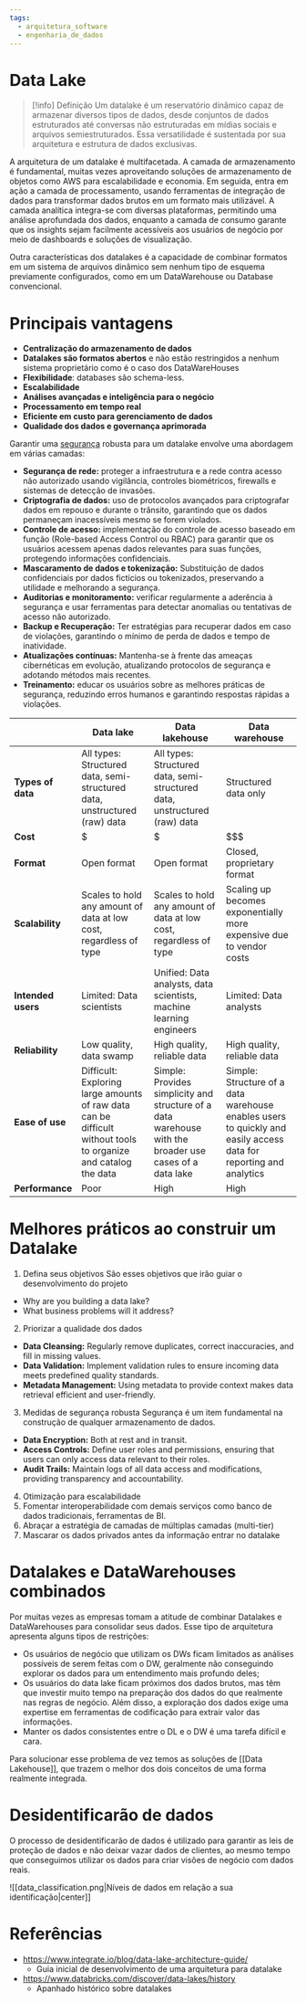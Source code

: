 ```yaml
---
tags:
  - arquitetura_software
  - engenharia_de_dados
---
```

# Data Lake

> [!info] Definição
> Um datalake é um reservatório dinâmico capaz de armazenar diversos tipos de dados, desde conjuntos de dados estruturados até conversas não estruturadas em mídias sociais e arquivos semiestruturados. Essa versatilidade é sustentada por sua arquitetura e estrutura de dados exclusivas.

A arquitetura de um datalake é multifacetada. A camada de armazenamento é fundamental, muitas vezes aproveitando soluções de armazenamento de objetos como AWS para escalabilidade e economia. Em seguida, entra em ação a camada de processamento, usando ferramentas de integração de dados para transformar dados brutos em um formato mais utilizável. A camada analítica integra-se com diversas plataformas, permitindo uma análise aprofundada dos dados, enquanto a camada de consumo garante que os insights sejam facilmente acessíveis aos usuários de negócio por meio de dashboards e soluções de visualização.

Outra características dos datalakes é a capacidade de combinar formatos em um sistema de arquivos dinâmico sem nenhum tipo de esquema previamente configurados, como em um DataWarehouse ou Database convencional.

# Principais vantagens

- **Centralização do armazenamento de dados**
- **Datalakes são formatos abertos** e não estão restringidos a nenhum sistema proprietário como é o caso dos DataWareHouses
- **Flexibilidade**: databases são schema-less.
- **Escalabilidade**
- **Análises avançadas e inteligência para o negócio**
- **Processamento em tempo real**
- **Eficiente em custo para gerenciamento de dados**
- **Qualidade dos dados e governança aprimorada**

Garantir uma [segurança](https://www.integrate.io/glossary/what-is-big-data-security/) robusta para um datalake envolve uma abordagem em várias camadas:

- **Segurança de rede:** proteger a infraestrutura e a rede contra acesso não autorizado usando vigilância, controles biométricos, firewalls e sistemas de detecção de invasões.
- **Criptografia de dados:** uso de protocolos avançados para criptografar dados em repouso e durante o trânsito, garantindo que os dados permaneçam inacessíveis mesmo se forem violados.
- **Controle de acesso:** implementação do controle de acesso baseado em função (Role-based Access Control ou RBAC) para garantir que os usuários acessem apenas dados relevantes para suas funções, protegendo informações confidenciais.
- **Mascaramento de dados e tokenização:** Substituição de dados confidenciais por dados fictícios ou tokenizados, preservando a utilidade e melhorando a segurança.
- **Auditorias e monitoramento:** verificar regularmente a aderência à segurança e usar ferramentas para detectar anomalias ou tentativas de acesso não autorizado.
- **Backup e Recuperação:** Ter estratégias para recuperar dados em caso de violações, garantindo o mínimo de perda de dados e tempo de inatividade.
- **Atualizações contínuas:** Mantenha-se à frente das ameaças cibernéticas em evolução, atualizando protocolos de segurança e adotando métodos mais recentes.
- **Treinamento:** educar os usuários sobre as melhores práticas de segurança, reduzindo erros humanos e garantindo respostas rápidas a violações.

|  | Data lake | Data lakehouse | Data warehouse |
| ---- | ---- | ---- | ---- |
| **Types of data** | All types: Structured data, semi-structured data, unstructured (raw) data | All types: Structured data, semi-structured data, unstructured (raw) data | Structured data only |
| **Cost** | $ | $ | $$$ |
| **Format** | Open format | Open format | Closed, proprietary format |
| **Scalability** | Scales to hold any amount of data at low cost, regardless of type | Scales to hold any amount of data at low cost, regardless of type | Scaling up becomes exponentially more expensive due to vendor costs |
| **Intended users** | Limited: Data scientists | Unified: Data analysts, data scientists, machine learning engineers | Limited: Data analysts |
| **Reliability** | Low quality, data swamp | High quality, reliable data | High quality, reliable data |
| **Ease of use** | Difficult: Exploring large amounts of raw data can be difficult without tools to organize and catalog the data | Simple: Provides simplicity and structure of a data warehouse with the broader use cases of a data lake | Simple: Structure of a data warehouse enables users to quickly and easily access data for reporting and analytics |
| **Performance** | Poor | High | High |
# Melhores práticos ao construir um Datalake

1. Defina seus objetivos
São esses objetivos que irão guiar o desenvolvimento do projeto

- Why are you building a data lake? 
- What business problems will it address?
 
2. Priorizar a qualidade dos dados

- **Data Cleansing:** Regularly remove duplicates, correct inaccuracies, and fill in missing values.
- **Data Validation:** Implement validation rules to ensure incoming data meets predefined quality standards.
- **Metadata Management:** Using metadata to provide context makes data retrieval efficient and user-friendly.

3. Medidas de segurança robusta
Segurança é um item fundamental na construção de qualquer armazenamento de dados.

 - **Data Encryption:** Both at rest and in transit.
- **Access Controls:** Define user roles and permissions, ensuring that users can only access data relevant to their roles.
- **Audit Trails:** Maintain logs of all data access and modifications, providing transparency and accountability.

4. Otimização para escalabilidade
5. Fomentar interoperabilidade com demais serviços como banco de dados tradicionais, ferramentas de BI.
6. Abraçar a estratégia de camadas de múltiplas camadas (multi-tier)
7. Mascarar os dados privados antes da informação entrar no datalake

# Datalakes e DataWarehouses combinados

Por muitas vezes as empresas tomam a atitude de combinar Datalakes e DataWarehouses para consolidar seus dados. Esse tipo de arquitetura apresenta alguns tipos de restrições:

- Os usuários de negócio que utilizam os DWs ficam limitados as análises possíveis de serem feitas com o DW, geralmente não conseguindo explorar os dados para um entendimento mais profundo deles;
- Os usuários do data lake ficam próximos dos dados brutos, mas têm que investir muito tempo na preparação dos dados do que realmente nas regras de negócio. Além disso, a exploração dos dados exige uma expertise em ferramentas de codificação para extrair valor das informações.
- Manter os dados consistentes entre o DL e o DW é uma tarefa difícil e cara.

Para solucionar esse problema de vez temos as soluções de [[Data Lakehouse]], que trazem o melhor dos dois conceitos de uma forma realmente integrada.

# Desidentificarão de dados

O processo de desidentificarão de dados é utilizado para garantir as leis de proteção de dados e não deixar vazar dados de clientes, ao mesmo tempo que conseguimos utilizar os dados para criar visões de negócio com dados reais.

![[data_classification.png|Níveis de dados em relação a sua identificação|center]]


# Referências

- https://www.integrate.io/blog/data-lake-architecture-guide/
	- Guia inicial de desenvolvimento de uma arquitetura para datalake
- https://www.databricks.com/discover/data-lakes/history
	- Apanhado histórico sobre datalakes